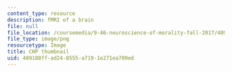```yaml
---
content_type: resource
description: fMRI of a brain
file: null
file_location: /coursemedia/9-46-neuroscience-of-morality-fall-2017/409188ffad248555a7191e271ea709ed_MIT9_46F17_chp_th.png
file_type: image/png
resourcetype: Image
title: CHP thumbnail
uid: 409188ff-ad24-8555-a719-1e271ea709ed
---
```

